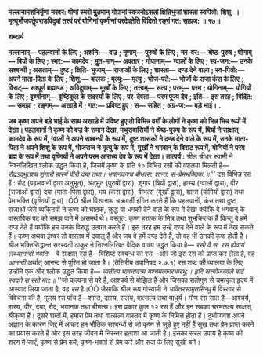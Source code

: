 **मल्लानामशनिर्नृणां नरवर: षीणां स्मरो मूॢतमान्** **गोपानां स्वजनोऽसतां क्षितिभुजां शास्ता स्वपित्रो: शिशु: ।** **मृत्युर्भोजपतेॢवराडविदुषां तत्त्वं परं योगिनां** **वृष्णीनां परदेवतेति विदितो रङ्गं गत: साग्रज: ॥ १७॥** 

**शब्दार्थ** 

**मल्लानाम्—** **पहलवानों के लिए** **; अशनि:—** **वज्र** **; नृणाम्—** **पुरुषों के लिए** **; नर-वर:—** **श्रेष्ठ-पुरुष** **; षीणाम्—** **षियों के लिए** **;** **स्मर:—** **कामदेव** **; मूॢत-मान्—** **अवतार** **; गोपानाम्—** **ग्वालों के लिए** **; स्व-जन:—** **उनके सश्बन्धी** **; असताम्—** **दुष्ट** **; क्षिति-** **भुजाम्—** **राजाओं के लिए** **; शास्ता—** **दण्ड देने वाला** **; स्व-पित्रो:—** **अपने माता-पिता के लिए** **; शिशु:—** **बालक** **; मृत्यु:—** **मृत्यु** **;** **भोज-पते:—** **भोजों के राजा कंस के लिए** **; विराट्—** **सश्पूर्ण ब्रह्माण्ड** **; अविदुषाम्—** **मूर्खों के लिए** **; तत्त्वम्—** **सत्य** **; परम्—** **परम** **; योगिनाम्—** **योगियों के लिए** **; वृष्णीनाम्—** **वृष्टिकुल के सदस्यों के लिए** **; पर-देवता—** **परम पूज्य देव** **; इति—** **इस तरह** **;** **विदित:—** **समझा** **; रङ्गम्—** **अखाड़े में** **; गत:—** **प्रविष्ट हुए** **; स—** **सहित** **; अग्र-ज:—** **बड़े भाई।** **.** 

**जब कृष्ण अपने बड़े भाई के साथ अखाड़े में प्रविष्ट हुए तो विभिन्न वर्गों के लोगों ने कृष्ण** **को भिन्न भिन्न रूपों में देखा। पहलवानों ने कृष्ण को वज्र के समान देखा, मथुरावासियों ने** **श्रेष्ठ-पुरुष के रूप में, षियों ने साक्षात् कामदेव के रूप में, ग्वालों ने अपने सश्बन्धी के रूप में,** **दुष्ट शासकों ने दण्ड देने वाले के रूप में, उनके माता-पिता ने अपने शिशु के रूप में, भोजराज** **ने मृत्यु के रूप में, मूर्खों ने भगवान् के विराट रूप में, योगियों ने परम ब्रह्म के रूप में तथा** **वृष्णियों ने अपने परम आराध्य देव के रूप में देखा।** **तात्पर्य :** श्रील श्रीधर स्वामी ने निश्नलिखित श्लोक उद्धृत किया है, जिसमें कृष्ण के प्रति १० विभिन्न रसों की व्यालया मिलती है— *रौद्रऽद्भुतश्च शृंगारो हास्यं वीरो दया तथा।* *भयानकश्च बीभत्स: शान्त: स-प्रेमभक्तिक:॥* '' दस विभिन्न रस हैं : रौद्र (पहलवानों द्वारा अनुभूत), अद्भुत (पुरुषों द्वारा), शृंगार (षियों द्वारा), हास्य (ग्वालों द्वारा), वीर (राजाओं द्वारा) दया (माता-पिता द्वारा), भय (कंस द्वारा), वीभत्स (मूर्खों द्वारा), शान्त (योगियों द्वारा) तथा प्रेमाभक्ति (वृष्णियों द्वारा)।ÓÓ श्रील विश्वनाथ चक्रवर्ती इंगित करते हैं कि पहलवानों, कंस तथा दुष्ट राजाओं जैसे व्यकि्तयों ने कृष्ण को घातक, क्रुद्ध या धमकी देने वाले के रूप में देखा क्योंकि वे भगवान् के वास्तविक पद को समझ पाने में असमर्थ थे। वस्तुत: कृष्ण हरएक के मित्र तथा शुभचिन्तक हैं किन्तु वे हमें दण्ड देते हैं क्योंकि हम उनके विरुद्ध उत्पात करते हैं। इस तरह हम उन्हें दण्ड देने वाले के रूप में देख सकते हैं। कृष्ण अथवा ईश्वर तो वास्तव में दयालु हैं और जब वे हमें दण्ड देते हैं, तो वह भी उनकी कृपा होती है। श्रील भक्तिसिद्धान्त सरस्वती ठाकुर ने निश्नलिखित वैदिक वाक्य उद्धृत किया है— *रसो वै स: रसं* *ह्येवायं लब्ध्वानन्दी भवति* —वे साक्षात् रस हैं—विशिष्ट सश्बन्ध का रस—और जो इस रस को प्राप्त कर लेता है, वह *आनन्दी* अर्थात् आनन्द से पूरित हो जाता है। (तैत्तिरीय उपानिषद २.७.१) रस शब्द की व्यालया के लिए उन्होंने एक और श्लोक उद्धृत किया है— *व्यतीत्य भावनावत्र्म यश्चमत्कारभारभू:।* *हृदि सत्त्वोज्जवले बाढं स्वदते स रसो मत:॥* ''जो कल्पना से परे है, आश्चर्य से बोझिल है और जिसका सतोगुण से चमत्कृत हृदय में आस्वाद लिया जाता है, वह *रस* है।ÓÓ जैसाकि श्रील रूप गोस्वामी ने *भक्तिरसामृतसिन्धु* में विस्तार से विवेचना की है, मुलय रस पाँच हैं—शान्त, दास्य, सलय, वात्सल्य तथा माधुर्य। गौण रस सात हैं—आश्चर्य, हास्य, वीर, दया, रौद्र, भयानक तथा बीभत्स। इस प्रकार कुल १२ रस हैं और इन सबका चरमलक्ष्य साक्षात् श्रीकृष्ण हैं। दूसरे शब्दों में, हमारा प्रेम तथा वात्सल्य वास्तव में कृष्ण के निमित्त होता हैं। दुर्भाग्यवश अपने अज्ञान के कारण जिद्द में आकर हम भौतिक सश्बन्धों से जो कृष्ण से जुड़े हुए नहीं हैं सुख तथा प्रेम प्राप्त करने का प्रयास करते हैं और इस तरह जीवन में निरन्तर हताशा आ जाती है। इसका सरल उपाय है कृष्ण की शरण में जाएँ, कृष्ण से प्रेम करें, कृष्ण-भक्तों से प्रेम करें और सदा के लिए सुखी बनें।  